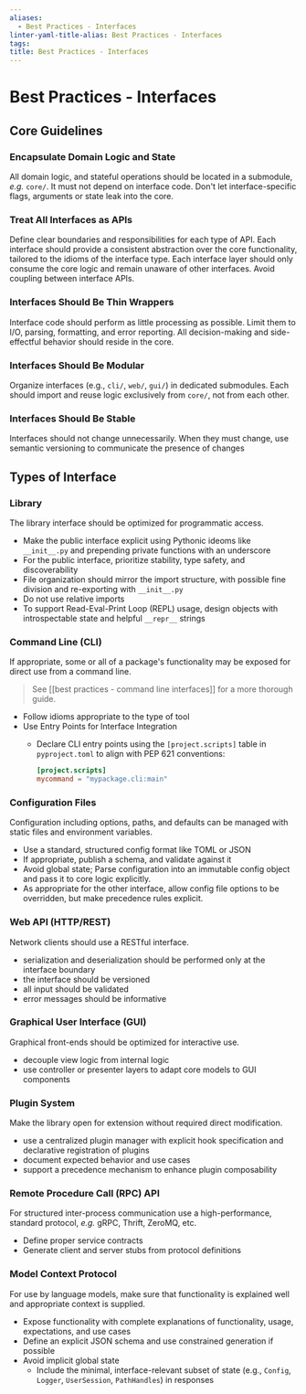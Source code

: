 ```yaml
---
aliases:
  - Best Practices - Interfaces
linter-yaml-title-alias: Best Practices - Interfaces
tags: 
title: Best Practices - Interfaces
---
```


# Best Practices - Interfaces
## Core Guidelines
### Encapsulate Domain Logic and State
All domain logic, and stateful operations should be located in a submodule, *e.g.* `core/`. It must not depend on interface code. Don't let interface-specific flags, arguments or state leak into the core.

### Treat All Interfaces as APIs
Define clear boundaries and responsibilities for each type of API. Each interface should provide a consistent abstraction over the core functionality, tailored to the idioms of the interface type.
Each interface layer should only consume the core logic and remain unaware of other interfaces. Avoid coupling between interface APIs.

### Interfaces Should Be Thin Wrappers
Interface code should perform as little processing as possible. Limit them to I/O, parsing, formatting, and error reporting. All decision-making and side-effectful behavior should reside in the core.

### Interfaces Should Be Modular
Organize interfaces (e.g., `cli/`, `web/`, `gui/`) in dedicated submodules. Each should import and reuse logic exclusively from `core/`, not from each other.

### Interfaces Should Be Stable
Interfaces should not change unnecessarily. When they must change, use semantic versioning to communicate the presence of changes

## Types of Interface

### Library

The library interface should be optimized for programmatic access.

- Make the public interface explicit using Pythonic ideoms like `__init__.py` and prepending private functions with an underscore
- For the public interface, prioritize stability, type safety, and discoverability
- File organization should mirror the import structure, with possible fine division and re-exporting with `__init__.py`
- Do not use relative imports
- To support Read-Eval-Print Loop (REPL) usage, design objects with introspectable state and helpful `__repr__` strings

### Command Line (CLI)

If appropriate, some or all of a package's functionality may be exposed for direct use from a command line.
> See [[best practices - command line interfaces]] for a more thorough guide.
- Follow idioms appropriate to the type of tool
- Use Entry Points for Interface Integration
  - Declare CLI entry points using the `[project.scripts]` table in `pyproject.toml` to align with PEP 621 conventions:

    ```toml
    [project.scripts]
    mycommand = "mypackage.cli:main"
    ```

### Configuration Files
Configuration including options, paths, and defaults can be managed with static files and environment variables.
- Use a standard, structured config format like TOML or JSON
- If appropriate, publish a schema, and validate against it
- Avoid global state; Parse configuration into an immutable config object and pass it to core logic explicitly.
- As appropriate for the other interface, allow config file options to be overridden, but make precedence rules explicit.

### Web API (HTTP/REST)
Network clients should use a RESTful interface.
- serialization and deserialization should be performed only at the interface boundary
- the interface should be versioned
- all input should be validated
- error messages should be informative

### Graphical User Interface (GUI)
Graphical front-ends should be optimized for interactive use.
- decouple view logic from internal logic
- use controller or presenter layers to adapt core models to GUI components

### Plugin System
Make the library open for extension without required direct modification.
- use a centralized plugin manager with explicit hook specification and declarative registration of plugins
- document expected behavior and use cases
- support a precedence mechanism to enhance plugin composability

### Remote Procedure Call (RPC) API

For structured inter-process communication use a high-performance, standard protocol, *e.g.* gRPC, Thrift, ZeroMQ, etc.
- Define proper service contracts
- Generate client and server stubs from protocol definitions

### Model Context Protocol

For use by language models, make sure that functionality is explained well and appropriate context is supplied.
- Expose functionality with complete explanations of functionality, usage, expectations, and use cases
- Define an explicit JSON schema and use constrained generation if possible
- Avoid implicit global state
  - Include the minimal, interface-relevant subset of state (e.g., `Config`, `Logger`, `UserSession`, `PathHandles`) in responses
